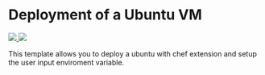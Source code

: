 # Deployment of a Ubuntu VM

<a href="https://portal.azure.com/#create/Microsoft.Template/uri/https%3A%2F%2Fraw.githubusercontent.com%2Fpiyushawasthi%2Fazure-templates%2Fmaster%2Fvm-ubuntu-with-chef%2Fazuredeploy.json" target="_blank">
    <img src="http://azuredeploy.net/deploybutton.png"/>
</a>
<a href="http://armviz.io/#/?load=https%3A%2F%2Fraw.githubusercontent.com%2Fpiyushawasthi%2Fazure-templates%2Fmaster%2Fvm-ubuntu-with-chef%2Fazuredeploy.json" target="_blank">
    <img src="http://armviz.io/visualizebutton.png"/>
</a>

This template allows you to deploy a ubuntu with chef extension and setup the user input enviroment variable.